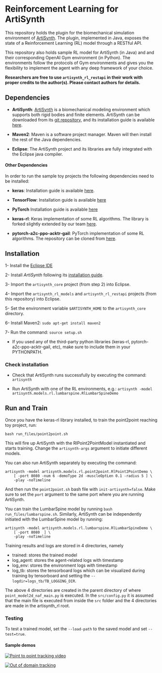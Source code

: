 # Reinforcement Learning for ArtiSynth

This repository holds the plugin for the biomechanical simulation 
environment of [ArtiSynth](https://www.artisynth.org).
The  plugin, implemented in Java, exposes the state of a Reinforcement Learning (RL)
model through a RESTful API.

This repository also holds sample RL model for ArtiSynth (in Java) and 
 and their corresponding OpenAI Gym environment (in Python).
The environments follow the protocols of Gym environments and gives you the 
flexibility to implement the agent with any deep framework of your choice.

**Researchers are free to use `artisynth_rl_restapi` in their work with 
proper credits to the author(s). 
Please contact authors for details.** 

## Dependencies

- **ArtiSynth**: [ArtiSynth](https://www.artisynth.org/Main/HomePage) is a 
biomechanical modeling environment which supports both rigid bodies and finite 
elements. ArtiSynth can be downloaded from its 
[git repository](https://github.com/artisynth/artisynth_core),
and its installation guide is available 
[here](https://www.artisynth.org/Documentation/InstallGuide).

- **Maven2**: Maven is a software project manager. 
Maven will then install the rest of the Java dependencies.

- **Eclipse**: The ArtiSynth project and its libraries are fully 
integrated with the Eclipse java compiler. 

     

#### Other Dependencies

In order to run the sample toy projects the following dependencies 
need to be installed:

- **keras**: Installation guide is available [here](https://keras.io).

- **TensorFlow**:  Installation guide is available [here](
https://www.tensorflow.org/install)

- **PyTorch** Installation guide is available [here](
https://pytorch.org/get-started/locally/)

- **keras-rl**: Keras implementation of some RL algorithms. 
The library is forked slightly extended by our team 
[here](https://github.com/amir-abdi/keras-rl).

- **pytorch-a2c-ppo-acktr-gail**: PyTorch implementation of some RL algorithms.
The repository can be cloned from [here](https://github.com/ikostrikov/pytorch-a2c-ppo-acktr-gail).



## Installation

1- Install the [Eclipse IDE](https://www.eclipse.org/downloads/)

2- Install *ArtiSynth* following its [installation guide](https://www.artisynth.org/Documentation/InstallGuide).

3- Import the `artisynth_core` project (from step 2) into Eclipse.

4- Import the `artisynth_rl_models` and `artisynth_rl_restapi` projects (from this repository)
 into Eclipse.

5- Set the environment variable `$ARTISYNTH_HOME` to the 
`artisynth_core` directory.

6- Install Maven2: `sudo apt-get install maven2`   

7- Run the command:    `source setup.sh`

- If you used any of the third-party python libraries 
(keras-rl, pytorch-a2c-ppo-acktr-gail, etc), make sure to include them in your PYTHONPATH.


### Check installation

- Check that ArtiSynth runs successfully by executing the command: `artisynth`

- Run ArtiSynth with one of the RL environments, e.g.: 
`artisynth -model artisynth.models.rl.lumbarspine.RlLumbarSpineDemo`


## Run and Train

Once you have the keras-rl library installed, 
to train the point2point reaching toy project, run:

    bash run_files/point2point.sh

This will fire up ArtiSynth with the RlPoint2PointModel instantiated 
and starts training. 
Change the `artisynth-args` argument to initiate different models.

You can also run ArtiSynth separately by executing the command: 

    artisynth -model artisynth.models.rl.point2point.RlPoint2PointDemo \
        [ -port 8080 -num 6 -demoType 2d -muscleOptLen 0.1 -radius 5 ] \
        -play -noTimeline

And then run the `point2point.sh` bash file with `init-artisynth=false`.
Make sure to set the `port` argument to the same port where you
are running ArtiSynth.

You can train the LumbarSpine model by running `bash run_files/lumbarspine.sh`.
Similarly, ArtiSynth can be independently initiated with the 
LumbarSpine model by running:

    artisynth -model artisynth.models.rl.lumbarspine.RlLumbarSpineDemo \
        [ -port 8080  ] \
        -play -noTimeline
  

Training results and logs are stored in 4 directories, namely

- trained: stores the trained model
- log_agent: stores the agent-related logs with timestamp
- log_env: stores the environment logs with timestamp
- log_tb: stores the tensorboard logs which can be visualized during training 
by tensorboard and setting the `--logdir=logs_tb/TB_LOGGING_DIR`.

The above 4 directories are created in the parent directory of where 
`point_model2d_naf_main.py` is executed. In the `src/config.py` it is 
assumed that the main file is executed from inside the `src` folder and
the 4 directories are made in the artisynth_rl root.   

### Testing

To test a trained model, set the `--load-path` to the saved model
and set `--test=true`. 
  
#### Sample demos
[![Point to point tracking video](https://img.youtube.com/vi/UqHt4KbsaII/0.jpg)](https://www.youtube.com/watch?v=UqHt4KbsaII) 

[![Out of domain tracking](https://img.youtube.com/vi/PQHBK3C28Q8/0.jpg)](https://www.youtube.com/watch?v=PQHBK3C28Q8)
